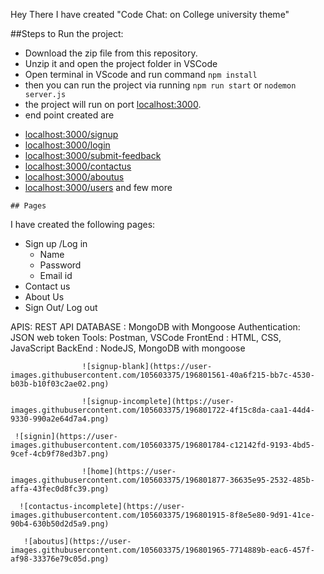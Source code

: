 Hey There I have created "Code Chat: on College university theme" 



##Steps to Run the project:
  - Download the zip file from this repository.
  - Unzip it and open the project folder in VSCode
  - Open terminal in VScode and run command `npm install`
  - then you can run the project via running `npm run start` or `nodemon server.js`
  - the project will run on port [localhost:3000](http://localhost:3000/).
  - end point created are
   * [localhost:3000/signup](http://localhost:3000/signup)
   * [localhost:3000/login](http://localhost:3000/login)
   * [localhost:3000/submit-feedback](http://localhost:3000/submit-feedback)
   * [localhost:3000/contactus](http://localhost:3000/contactus)
   * [localhost:3000/aboutus](http://localhost:3000/aboutus)
   * [localhost:3000/users](http://localhost:3000/users)
   and few more
			
			
			
			
			
			
			
			
	## Pages
I have created the following pages:
* Sign up /Log in 
    * Name 
    * Password
    * Email id 
* Contact us 
* About Us
* Sign Out/ Log out




 APIS: REST API
     DATABASE : MongoDB with Mongoose
     Authentication: JSON web token
     Tools: Postman, VSCode
     FrontEnd : HTML, CSS, JavaScript 
     BackEnd : NodeJS, MongoDB with mongoose
					
					
					
					
					![signup-blank](https://user-images.githubusercontent.com/105603375/196801561-40a6f215-bb7c-4530-b03b-b10f03c2ae02.png)
					
					![signup-incomplete](https://user-images.githubusercontent.com/105603375/196801722-4f15c8da-caa1-44d4-9330-990a2e64d7a4.png)

     ![signin](https://user-images.githubusercontent.com/105603375/196801784-c12142fd-9193-4bd5-9cef-4cb9f78ed3b7.png)
					
					![home](https://user-images.githubusercontent.com/105603375/196801877-36635e95-2532-485b-affa-43fec0d8fc39.png)

      ![contactus-incomplete](https://user-images.githubusercontent.com/105603375/196801915-8f8e5e80-9d91-41ce-90b4-630b50d2d5a9.png)

       ![aboutus](https://user-images.githubusercontent.com/105603375/196801965-7714889b-eac6-457f-af98-33376e79c05d.png)




			
